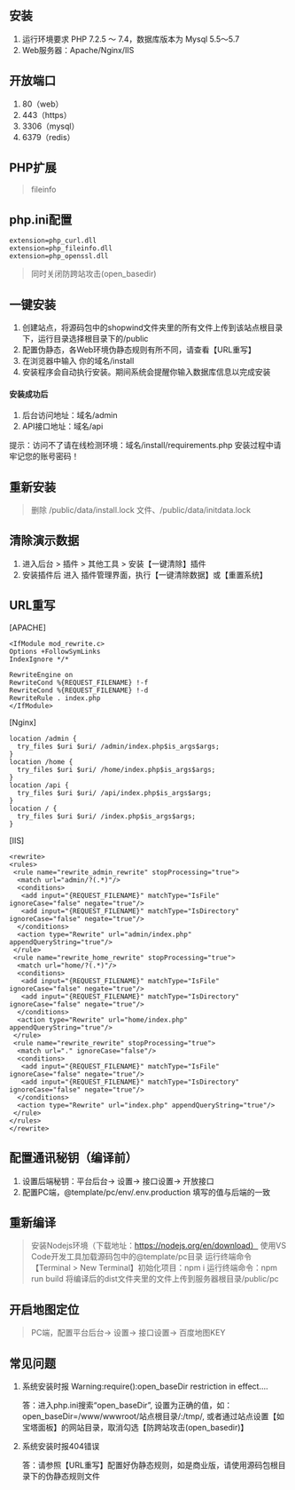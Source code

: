 ## 安装
1. 运行环境要求 PHP 7.2.5 ～ 7.4，数据库版本为 Mysql 5.5～5.7
2. Web服务器：Apache/Nginx/IIS

## 开放端口
1. 80（web）
2. 443（https）
3. 3306（mysql）
4. 6379（redis）

## PHP扩展
> fileinfo

## php.ini配置

```
extension=php_curl.dll
extension=php_fileinfo.dll
extension=php_openssl.dll
```

> 同时关闭防跨站攻击(open_basedir)

## 一键安装
1. 创建站点，将源码包中的shopwind文件夹里的所有文件上传到该站点根目录下，运行目录选择根目录下的/public
2. 配置伪静态，各Web环境伪静态规则有所不同，请查看【URL重写】
3. 在浏览器中输入 你的域名/install
4. 安装程序会自动执行安装。期间系统会提醒你输入数据库信息以完成安装

#### 安装成功后
1. 后台访问地址：域名/admin 
2. API接口地址：域名/api

提示：访问不了请在线检测环境：域名/install/requirements.php
安装过程中请牢记您的账号密码！

## 重新安装
> 删除 /public/data/install.lock 文件、/public/data/initdata.lock

## 清除演示数据
1. 进入后台 > 插件 > 其他工具 > 安装【一键清除】插件
2. 安装插件后 进入 插件管理界面，执行【一键清除数据】或【重置系统】

## URL重写

[APACHE]

```
<IfModule mod_rewrite.c>
Options +FollowSymLinks
IndexIgnore */*

RewriteEngine on
RewriteCond %{REQUEST_FILENAME} !-f
RewriteCond %{REQUEST_FILENAME} !-d
RewriteRule . index.php
</IfModule>
```

[Nginx]

```
location /admin {
  try_files $uri $uri/ /admin/index.php$is_args$args;
}
location /home {
  try_files $uri $uri/ /home/index.php$is_args$args;
}
location /api {
  try_files $uri $uri/ /api/index.php$is_args$args;
}
location / {
  try_files $uri $uri/ /index.php$is_args$args;
}
```

[IIS]

```
<rewrite>
<rules>
 <rule name="rewrite_admin_rewrite" stopProcessing="true">
  <match url="admin/?(.*)"/>
  <conditions>
   <add input="{REQUEST_FILENAME}" matchType="IsFile" ignoreCase="false" negate="true"/>
   <add input="{REQUEST_FILENAME}" matchType="IsDirectory" ignoreCase="false" negate="true"/>
  </conditions>
  <action type="Rewrite" url="admin/index.php" appendQueryString="true"/>
 </rule>
 <rule name="rewrite_home_rewrite" stopProcessing="true">
  <match url="home/?(.*)"/>
  <conditions>
   <add input="{REQUEST_FILENAME}" matchType="IsFile" ignoreCase="false" negate="true"/>
   <add input="{REQUEST_FILENAME}" matchType="IsDirectory" ignoreCase="false" negate="true"/>
  </conditions>
  <action type="Rewrite" url="home/index.php" appendQueryString="true"/>
 </rule>
 <rule name="rewrite_rewrite" stopProcessing="true">
  <match url="." ignoreCase="false"/>
  <conditions>
   <add input="{REQUEST_FILENAME}" matchType="IsFile" ignoreCase="false" negate="true"/>
   <add input="{REQUEST_FILENAME}" matchType="IsDirectory" ignoreCase="false" negate="true"/>
  </conditions>
  <action type="Rewrite" url="index.php" appendQueryString="true"/>
 </rule>
</rules> 
</rewrite>
```

## 配置通讯秘钥（编译前）
1. 设置后端秘钥：平台后台-> 设置-> 接口设置-> 开放接口
2. 配置PC端，@template/pc/env/.env.production 填写的值与后端的一致

## 重新编译
> 安装Nodejs环境（下载地址：https://nodejs.org/en/download）
> 使用VS Code开发工具加载源码包中的@template/pc目录
> 运行终端命令【Terminal > New Terminal】初始化项目：npm i
> 运行终端命令：npm run build
> 将编译后的dist文件夹里的文件上传到服务器根目录/public/pc

## 开启地图定位
> PC端，配置平台后台-> 设置-> 接口设置-> 百度地图KEY
## 常见问题

1. 系统安装时报 Warning:require():open_baseDir restriction in effect....

   答：进入php.ini搜索“open_baseDir”, 设置为正确的值，如：open_baseDir=/www/wwwroot/站点根目录/:/tmp/, 或者通过站点设置【如宝塔面板】的网站目录，取消勾选【防跨站攻击(open_basedir)】

2. 系统安装时报404错误

   答：请参照【URL重写】配置好伪静态规则，如是商业版，请使用源码包根目录下的伪静态规则文件